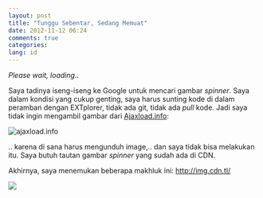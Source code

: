 ```yaml
---
layout: post
title: "Tunggu Sebentar, Sedang Memuat"
date: 2012-11-12 06:24
comments: true
categories:
lang: id
---
```


*Please wait, loading..*

Saya tadinya iseng-iseng ke Google untuk mencari gambar *spinner*.
Saya dalam kondisi yang cukup genting, saya harus sunting kode
di dalam peramban dengan EXTplorer, tidak ada git, tidak ada
*pull* kode. Jadi saya tidak ingin mengambil gambar dari [Ajaxload.info]:

![ajaxload.info](http://pasteboard.s3.amazonaws.com/images/L7tyZDq.png)

.. karena di sana harus mengunduh image,.. dan saya tidak bisa melakukan
itu. Saya butuh tautan gambar *spinner* yang sudah ada di CDN.

Akhirnya, saya menemukan beberapa makhluk ini: <http://img.cdn.tl/>

![](http://pasteboard.s3.amazonaws.com/images/L7EAs5P.png)

[Ajaxload.info]: http://ajaxload.info